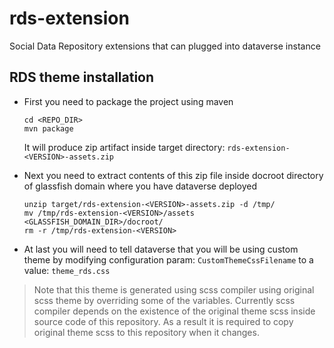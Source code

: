 
# rds-extension
Social Data Repository extensions that can plugged into dataverse instance

## RDS theme installation

 - First you need to package the project using maven

       cd <REPO_DIR>
       mvn package

   It will produce zip artifact inside target directory: `rds-extension-<VERSION>-assets.zip`

 - Next you need to extract contents of this zip file inside docroot directory of glassfish domain where you have dataverse deployed

       unzip target/rds-extension-<VERSION>-assets.zip -d /tmp/
       mv /tmp/rds-extension-<VERSION>/assets <GLASSFISH_DOMAIN_DIR>/docroot/
       rm -r /tmp/rds-extension-<VERSION>

 - At last you will need to tell dataverse that you will be using custom theme by modifying configuration param: `CustomThemeCssFilename` to a value: `theme_rds.css`



> Note that this theme is generated using scss compiler using original scss theme by overriding some of the variables. 
> Currently scss compiler depends on the existence of the original theme scss inside source code of this repository. As a result it is required to copy original theme scss to this repository when it changes. 

